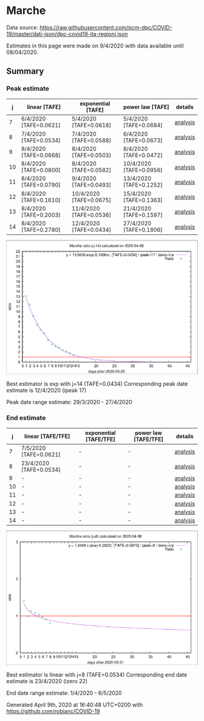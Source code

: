 # Marche


Data source: https://raw.githubusercontent.com/pcm-dpc/COVID-19/master/dati-json/dpc-covid19-ita-regioni.json

Estimates in this page were made on 9/4/2020 with data available until 08/04/2020.


## Summary 

### Peak estimate 
|j|linear [TAFE]|exponential [TAFE]|power law [TAFE]|details|
|---|----|-----------|---------|-------|
|7|6/4/2020 [TAFE=0.0621]|5/4/2020 [TAFE=0.0618]|5/4/2020 [TAFE=0.0684]|[analysis](COVID-19_marche_j7_2020-04-08.md)|
|8|7/4/2020 [TAFE=0.0534]|7/4/2020 [TAFE=0.0588]|6/4/2020 [TAFE=0.0673]|[analysis](COVID-19_marche_j8_2020-04-08.md)|
|9|8/4/2020 [TAFE=0.0668]|8/4/2020 [TAFE=0.0503]|8/4/2020 [TAFE=0.0472]|[analysis](COVID-19_marche_j9_2020-04-08.md)|
|10|8/4/2020 [TAFE=0.0800]|8/4/2020 [TAFE=0.0582]|10/4/2020 [TAFE=0.0956]|[analysis](COVID-19_marche_j10_2020-04-08.md)|
|11|8/4/2020 [TAFE=0.0790]|9/4/2020 [TAFE=0.0493]|13/4/2020 [TAFE=0.1252]|[analysis](COVID-19_marche_j11_2020-04-08.md)|
|12|8/4/2020 [TAFE=0.1610]|10/4/2020 [TAFE=0.0675]|15/4/2020 [TAFE=0.1363]|[analysis](COVID-19_marche_j12_2020-04-08.md)|
|13|8/4/2020 [TAFE=0.2003]|11/4/2020 [TAFE=0.0536]|21/4/2020 [TAFE=0.1597]|[analysis](COVID-19_marche_j13_2020-04-08.md)|
|14|8/4/2020 [TAFE=0.2780]|12/4/2020 [TAFE=0.0434]|27/4/2020 [TAFE=0.1806]|[analysis](COVID-19_marche_j14_2020-04-08.md)|

![best peak estimate](COVID-19_marche_j14_2020-04-08.png)

Best estimator is exp with j=14 (TAFE=0.0434)
Corresponding peak date estimate is 12/4/2020 (ipeak 17)


Peak date range estimate: 29/3/2020 - 27/4/2020

### End estimate 
|j|linear [TAFE/TFE]|exponential [TAFE/TFE]|power law [TAFE/TFE]|details|
|---|----|-----------|---------|-------|
|7|7/5/2020 [TAFE=0.0621]|-|-|[analysis](COVID-19_marche_j7_2020-04-08.md)|
|8|23/4/2020 [TAFE=0.0534]|-|-|[analysis](COVID-19_marche_j8_2020-04-08.md)|
|9|-|-|-|[analysis](COVID-19_marche_j9_2020-04-08.md)|
|10|-|-|-|[analysis](COVID-19_marche_j10_2020-04-08.md)|
|11|-|-|-|[analysis](COVID-19_marche_j11_2020-04-08.md)|
|12|-|-|-|[analysis](COVID-19_marche_j12_2020-04-08.md)|
|13|-|-|-|[analysis](COVID-19_marche_j13_2020-04-08.md)|
|14|-|-|-|[analysis](COVID-19_marche_j14_2020-04-08.md)|

![best zero estimate](COVID-19_marche_j8_2020-04-08.png)

Best estimator is linear with j=8 (TAFE=0.0534)
Corresponding end date estimate is 23/4/2020 (izero 22)


End date range estimate: 1/4/2020 - 6/5/2020

Generated April 9th, 2020 at 16:40:48 UTC+0200 with https://github.com/robianc/COVID-19
